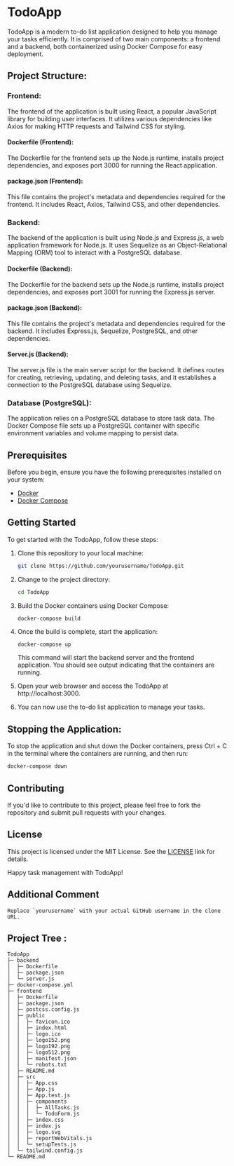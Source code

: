 # TodoApp

TodoApp is a modern to-do list application designed to help you manage your tasks efficiently. It is comprised of two main components: a frontend and a backend, both containerized using Docker Compose for easy deployment.

## Project Structure:

### Frontend:

The frontend of the application is built using React, a popular JavaScript library for building user interfaces. It utilizes various dependencies like Axios for making HTTP requests and Tailwind CSS for styling.

#### Dockerfile (Frontend):

The Dockerfile for the frontend sets up the Node.js runtime, installs project dependencies, and exposes port 3000 for running the React application.

#### package.json (Frontend):

This file contains the project's metadata and dependencies required for the frontend. It includes React, Axios, Tailwind CSS, and other dependencies.

### Backend:

The backend of the application is built using Node.js and Express.js, a web application framework for Node.js. It uses Sequelize as an Object-Relational Mapping (ORM) tool to interact with a PostgreSQL database.

#### Dockerfile (Backend):

The Dockerfile for the backend sets up the Node.js runtime, installs project dependencies, and exposes port 3001 for running the Express.js server.

#### package.json (Backend):

This file contains the project's metadata and dependencies required for the backend. It includes Express.js, Sequelize, PostgreSQL, and other dependencies.

#### Server.js (Backend):

The server.js file is the main server script for the backend. It defines routes for creating, retrieving, updating, and deleting tasks, and it establishes a connection to the PostgreSQL database using Sequelize.

### Database (PostgreSQL):

The application relies on a PostgreSQL database to store task data. The Docker Compose file sets up a PostgreSQL container with specific environment variables and volume mapping to persist data.

## Prerequisites

Before you begin, ensure you have the following prerequisites installed on your system:

- [Docker](https://docs.docker.com/get-docker/)
- [Docker Compose](https://docs.docker.com/compose/install/)

## Getting Started

To get started with the TodoApp, follow these steps:

1. Clone this repository to your local machine:
   ```bash
   git clone https://github.com/yourusername/TodoApp.git
   ```
2. Change to the project directory:

   ```bash
   cd TodoApp
   ```

3. Build the Docker containers using Docker Compose:
   ```
   docker-compose build
   ```
4. Once the build is complete, start the application:

   ```bash
   docker-compose up
   ```

   This command will start the backend server and the frontend application. You should see output indicating that the containers are running.

5. Open your web browser and access the TodoApp at http://localhost:3000.

6. You can now use the to-do list application to manage your tasks.

## Stopping the Application:

To stop the application and shut down the Docker containers, press Ctrl + C in the terminal where the containers are running, and then run:

```bash
docker-compose down
```

## Contributing

If you'd like to contribute to this project, please feel free to fork the repository and submit pull requests with your changes.

## License

This project is licensed under the MIT License. See the <a href="https://opensource.org/license/mit/" >LICENSE</a> link for details.

Happy task management with TodoApp!

## Additional Comment

```
Replace `yourusername` with your actual GitHub username in the clone URL.

```

## Project Tree :

```
TodoApp
├─ backend
│  ├─ Dockerfile
│  ├─ package.json
│  └─ server.js
├─ docker-compose.yml
├─ frontend
│  ├─ Dockerfile
│  ├─ package.json
│  ├─ postcss.config.js
│  ├─ public
│  │  ├─ favicon.ico
│  │  ├─ index.html
│  │  ├─ logo.ico
│  │  ├─ logo152.png
│  │  ├─ logo192.png
│  │  ├─ logo512.png
│  │  ├─ manifest.json
│  │  └─ robots.txt
│  ├─ README.md
│  ├─ src
│  │  ├─ App.css
│  │  ├─ App.js
│  │  ├─ App.test.js
│  │  ├─ components
│  │  │  ├─ AllTasks.js
│  │  │  └─ TodoForm.js
│  │  ├─ index.css
│  │  ├─ index.js
│  │  ├─ logo.svg
│  │  ├─ reportWebVitals.js
│  │  └─ setupTests.js
│  └─ tailwind.config.js
└─ README.md

```

